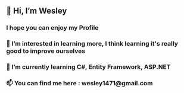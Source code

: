 <!DOCTYPE html>
<html lang="en">
<head>
    <meta charset="UTF-8">
    <meta http-equiv="X-UA-Compatible" content="IE=edge">
    <meta name="viewport" content="width=device-width, initial-scale=1.0">
</head>
<body>
    <section>
    <h2>👋 Hi, I’m Wesley</h2>
    <h3>I hope you can enjoy my Profile</h3>
    <h3>👀 I’m interested in learning more, I think learning it's really good to improve ourselves</h3>
    <h3>🌱 I’m currently learning C#, Entity Framework, ASP.NET</h3>
    <h3>📫 You can find me here : wesley1471@gmail.com</h3>
    </section>
</body>
</html>
